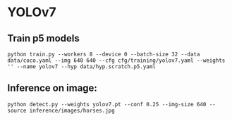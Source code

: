 # YOLOv7



## Train p5 models
```
python train.py --workers 8 --device 0 --batch-size 32 --data data/coco.yaml --img 640 640 --cfg cfg/training/yolov7.yaml --weights '' --name yolov7 --hyp data/hyp.scratch.p5.yaml
```


## Inference on image:
```
python detect.py --weights yolov7.pt --conf 0.25 --img-size 640 --source inference/images/horses.jpg
```